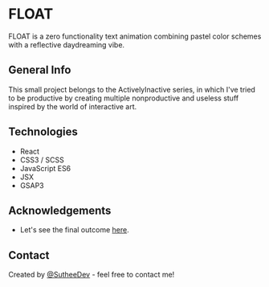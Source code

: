# FLOAT

FLOAT is a zero functionality text animation combining pastel color schemes with a reflective daydreaming vibe.

## General Info

This small project belongs to the ActivelyInactive series, in which I've tried to be productive by creating multiple nonproductive and useless stuff inspired by the world of interactive art.

## Technologies

- React
- CSS3 / SCSS
- JavaScript ES6
- JSX
- GSAP3

## Acknowledgements

- Let's see the final outcome [here](https://su-t-float.netlify.app/).

## Contact

Created by [@SutheeDev](https://github.com/SutheeDev) - feel free to contact me!
